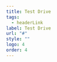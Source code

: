 ```yaml
---
title: Test Drive
tags:
  - headerLink
label: Test Drive
url: "#"
style: ""
logo: 4
order: 4
---
```

